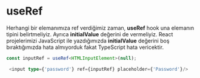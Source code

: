 # useRef

Herhangi bir elemanımıza ref verdiğimiz zaman, **useRef** hook una elemanın tipini belirtmeliyiz. Ayrıca **initialValue** değerini de vermeliyiz. React projelerimizi JavaScript ile yazdığımızda **initialValue** değerini boş bıraktığımızda hata almıyorduk fakat TypeScript hata vericektir.

```typescript
const inputRef = useRef<HTMLInputElement>(null);

 <input type={'password'} ref={inputRef} placeholder={'Password'}/>
```

 



